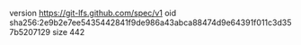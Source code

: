 version https://git-lfs.github.com/spec/v1
oid sha256:2e9b2e7ee5435442841f9de986a43abca88474d9e64391f011c3d357b5207129
size 442
